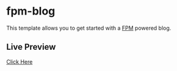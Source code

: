 # fpm-blog

This template allows you to get started with a [FPM](https://fpm.dev) powered blog.

## Live Preview

[Click Here](https://vipindigiqt.github.io/ftd/home/)
